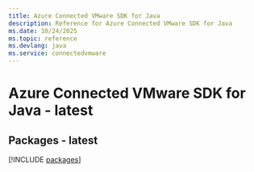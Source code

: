 ```yaml
---
title: Azure Connected VMware SDK for Java
description: Reference for Azure Connected VMware SDK for Java
ms.date: 10/24/2025
ms.topic: reference
ms.devlang: java
ms.service: connectedvmware
---
```

# Azure Connected VMware SDK for Java - latest
## Packages - latest
[!INCLUDE [packages](connected-vmware-index.md)]